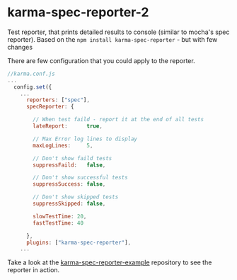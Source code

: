 # karma-spec-reporter-2

Test reporter, that prints detailed results to console (similar to mocha's spec reporter).
Based on the `npm install karma-spec-reporter` - but with few changes

There are few configuration that you could apply to the reporter.
``` js
//karma.conf.js
...
  config.set({
    ...
      reporters: ["spec"],
      specReporter: {

        // When test faild - report it at the end of all tests 
        lateReport:      true,

        // Max Error log lines to display
        maxLogLines:     5,

        // Don't show faild tests
        suppressFaild:   false,

        // Don't show successful tests
        suppressSuccess: false,

        // Don't show skipped tests
        suppressSkipped: false,

        slowTestTime: 20,
        fastTestTime: 40

      },
      plugins: ["karma-spec-reporter"],
    ...
```

Take a look at the [karma-spec-reporter-example](http://github.com/mlex/karma-spec-reporter-example) repository to see the reporter in action.
